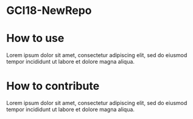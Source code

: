 # GCI18-NewRepo

# How to use
Lorem ipsum dolor sit amet, consectetur adipiscing elit, sed do eiusmod tempor incididunt ut labore et dolore magna aliqua.

# How to contribute
Lorem ipsum dolor sit amet, consectetur adipiscing elit, sed do eiusmod tempor incididunt ut labore et dolore magna aliqua.

